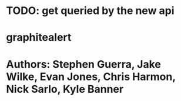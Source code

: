 # TODO: get queried by the new api
# graphitealert
#
# Authors: Stephen Guerra, Jake Wilke, Evan Jones, Chris Harmon, Nick Sarlo, Kyle Banner